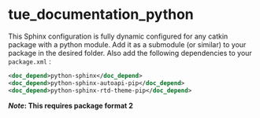 # tue_documentation_python

This Sphinx configuration is fully dynamic configured for any catkin package with a python module. Add it as a submodule (or similar) to your package in the desired folder. Also add the following dependencies to your `package.xml` :

```xml
<doc_depend>python-sphinx</doc_depend>
<doc_depend>python-sphinx-autoapi-pip</doc_depend>
<doc_depend>python-sphinx-rtd-theme-pip</doc_depend>
```
**_Note_: This requires package format 2**

